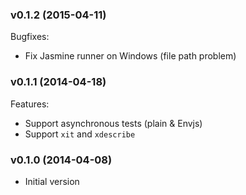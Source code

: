 ### v0.1.2 (2015-04-11)

Bugfixes:

* Fix Jasmine runner on Windows (file path problem)

### v0.1.1 (2014-04-18)

Features:

* Support asynchronous tests (plain & Envjs)
* Support `xit` and `xdescribe`

### v0.1.0 (2014-04-08)

* Initial version
